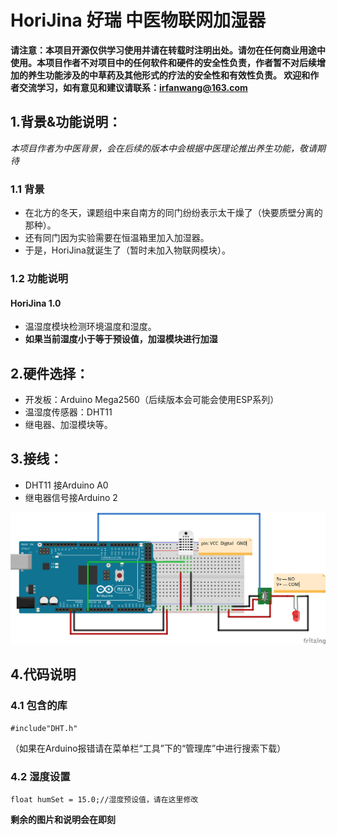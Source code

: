 # HoriJina 好瑞 中医物联网加湿器
**请注意：本项目开源仅供学习使用并请在转载时注明出处。请勿在任何商业用途中使用。本项目作者不对项目中的任何软件和硬件的安全性负责，作者暂不对后续增加的养生功能涉及的中草药及其他形式的疗法的安全性和有效性负责。
欢迎和作者交流学习，如有意见和建议请联系：irfanwang@163.com**

## 1.背景&功能说明：
*本项目作者为中医背景，会在后续的版本中会根据中医理论推出养生功能，敬请期待*
 ### 1.1 背景
 * 在北方的冬天，课题组中来自南方的同门纷纷表示太干燥了（快要质壁分离的那种）。
 * 还有同门因为实验需要在恒温箱里加入加湿器。
 * 于是，HoriJina就诞生了（暂时未加入物联网模块）。
 ### 1.2 功能说明
 #### HoriJina 1.0
* 温湿度模块检测环境温度和湿度。
* **如果当前湿度小于等于预设值，加湿模块进行加湿**

## 2.硬件选择：
 * 开发板：Arduino Mega2560（后续版本会可能会使用ESP系列）
 * 温湿度传感器：DHT11
 * 继电器、加湿模块等。
## 3.接线：
* DHT11 接Arduino A0
* 继电器信号接Arduino 2

![接线原理图](https://github.com/IrfanWang95/HoriJina/blob/main/horijina.png?raw=true)

## 4.代码说明
### 4.1 包含的库
    #include"DHT.h"
   （如果在Arduino报错请在菜单栏“工具”下的“管理库”中进行搜索下载）
### 4.2 湿度设置
   
    float humSet = 15.0;//湿度预设值，请在这里修改
    
**剩余的图片和说明会在即刻**
